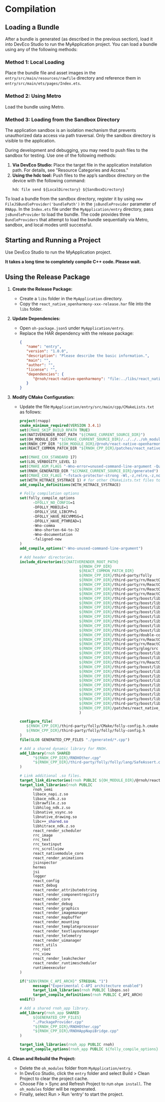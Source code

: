 # Compilation

## Loading a Bundle

After a bundle is generated (as described in the previous section), load it into DevEco Studio to run the MyApplication project. You can load a bundle using any of the following methods:

### Method 1: Local Loading

Place the bundle file and asset images in the `entry/src/main/resources/rawfile` directory and reference them in `entry/src/main/ets/pages/Index.ets`.

### Method 2: Using Metro

Load the bundle using Metro.

### Method 3: Loading from the Sandbox Directory

The application sandbox is an isolation mechanism that prevents unauthorized data access via path traversal. Only the sandbox directory is visible to the application.

During development and debugging, you may need to push files to the sandbox for testing. Use one of the following methods:

1. **Via DevEco Studio:** Place the target file in the application installation path. For details, see "Resource Categories and Access."
2. **Using the hdc tool:** Push files to the app’s sandbox directory on the device with the following command:
    ```
    hdc file send ${LocalDirectory} ${SandboxDirectory}
    ```

To load a bundle from the sandbox directory, register it by using `new FileJSBundleProvider('bundlePath')` in the `jsBundleProvider` parameter of `RNApp`. In the `Index.ets` file under the `MyApplication/entry` directory, pass `jsBundleProvider` to load the bundle. The code provides three `BundleProviders` that attempt to load the bundle sequentially via Metro, sandbox, and local modes until successful.

## Starting and Running a Project

Use DevEco Studio to run the MyApplication project.

**It takes a long time to completely compile C++ code. Please wait.**

## Using the Release Package

1. **Create the Release Package:**
    - Create a `libs` folder in the `MyApplication` directory.
    - Copy the `react_native_openharmony-xxx-release.har` file into the `libs` folder.

2. **Update Dependencies:**
    - Open `oh-package.json5` under `MyApplication/entry`.
    - Replace the HAR dependency with the release package:
      ```json
      {
         "name": "entry",
         "version": "1.0.0",
         "description": "Please describe the basic information.",
         "main": "",
         "author": "",
         "license": "",
         "dependencies": {
            "@rnoh/react-native-openharmony": "file:../libs/react_native_openharmony-xxx-release.har"
         }
      }
      ```

3. **Modify CMake Configuration:**
    - Update the file `MyApplication/entry/src/main/cpp/CMakeLists.txt` as follows:
      ```cmake
      project(rnapp)
      cmake_minimum_required(VERSION 3.4.1)
      set(CMAKE_SKIP_BUILD_RPATH TRUE)
      set(NATIVERENDER_ROOT_PATH "${CMAKE_CURRENT_SOURCE_DIR}")
      set(OH_MODULE_DIR "${CMAKE_CURRENT_SOURCE_DIR}/../../../oh_modules")
      set(RNOH_CPP_DIR "${OH_MODULE_DIR}/@rnoh/react-native-openharmony/src/main/include")
      set(REACT_COMMON_PATCH_DIR "${RNOH_CPP_DIR}/patches/react_native_core")

      set(CMAKE_CXX_STANDARD 17)
      set(LOG_VERBOSITY_LEVEL 1)
      set(CMAKE_ASM_FLAGS "-Wno-error=unused-command-line-argument -Qunused-arguments")
      set(RNOH_GENERATED_DIR "${CMAKE_CURRENT_SOURCE_DIR}/generated")
      set(CMAKE_CXX_FLAGS "-fstack-protector-strong -Wl,-z,relro,-z,now,-z,noexecstack -s -fPIE -pie -DNDEBUG")
      set(WITH_HITRACE_SYSTRACE 1) # for other CMakeLists.txt files to use
      add_compile_definitions(WITH_HITRACE_SYSTRACE)

      # Folly compilation options
      set(folly_compile_options
            -DFOLLY_NO_CONFIG=1
            -DFOLLY_MOBILE=1
            -DFOLLY_USE_LIBCPP=1
            -DFOLLY_HAVE_RECVMMSG=1
            -DFOLLY_HAVE_PTHREAD=1
            -Wno-comma
            -Wno-shorten-64-to-32
            -Wno-documentation
            -faligned-new
      )
      add_compile_options("-Wno-unused-command-line-argument")

      # Add header directories.
      include_directories(${NATIVERENDER_ROOT_PATH}
                                 ${RNOH_CPP_DIR}
                                 ${REACT_COMMON_PATCH_DIR}
                                 ${RNOH_CPP_DIR}/third-party/folly
                                 ${RNOH_CPP_DIR}/third-party/rn/ReactCommon
                                 ${RNOH_CPP_DIR}/third-party/rn/ReactCommon/react/nativemodule/core
                                 ${RNOH_CPP_DIR}/third-party/rn/ReactCommon/jsi
                                 ${RNOH_CPP_DIR}/third-party/rn/ReactCommon/callinvoker
                                 ${RNOH_CPP_DIR}/third-party/boost/libs/utility/include
                                 ${RNOH_CPP_DIR}/third-party/boost/libs/stacktrace/include
                                 ${RNOH_CPP_DIR}/third-party/boost/libs/predef/include
                                 ${RNOH_CPP_DIR}/third-party/boost/libs/array/include
                                 ${RNOH_CPP_DIR}/third-party/boost/libs/throw_exception/include
                                 ${RNOH_CPP_DIR}/third-party/boost/libs/config/include
                                 ${RNOH_CPP_DIR}/third-party/boost/libs/core/include
                                 ${RNOH_CPP_DIR}/third-party/boost/libs/preprocessor/include
                                 ${RNOH_CPP_DIR}/third-party/double-conversion
                                 ${RNOH_CPP_DIR}/third-party/rn/ReactCommon/react/renderer/graphics/platform/cxx
                                 ${RNOH_CPP_DIR}/third-party/rn/ReactCommon/runtimeexecutor
                                 ${RNOH_CPP_DIR}/third-party/glog/src
                                 ${RNOH_CPP_DIR}/third-party/boost/libs/mpl/include
                                 ${RNOH_CPP_DIR}/third-party/boost/libs/type_traits/include
                                 ${RNOH_CPP_DIR}/third-party/rn/ReactCommon/yoga
                                 ${RNOH_CPP_DIR}/third-party/boost/libs/intrusive/include
                                 ${RNOH_CPP_DIR}/third-party/boost/libs/assert/include
                                 ${RNOH_CPP_DIR}/third-party/boost/libs/move/include
                                 ${RNOH_CPP_DIR}/third-party/boost/libs/static_assert/include
                                 ${RNOH_CPP_DIR}/third-party/boost/libs/container_hash/include
                                 ${RNOH_CPP_DIR}/third-party/boost/libs/describe/include
                                 ${RNOH_CPP_DIR}/third-party/boost/libs/mp11/include
                                 ${RNOH_CPP_DIR}/third-party/boost/libs/iterator/include
                                 ${RNOH_CPP_DIR}/third-party/boost/libs/detail/include
                                 ${RNOH_CPP_DIR}/patches/react_native_core/react/renderer/textlayoutmanager/platform/harmony
                                 )

      configure_file(
         ${RNOH_CPP_DIR}/third-party/folly/CMake/folly-config.h.cmake
         ${RNOH_CPP_DIR}/third-party/folly/folly/folly-config.h
      )
      file(GLOB GENERATED_CPP_FILES "./generated/*.cpp")

      # Add a shared dynamic library for RNOH.
      add_library(rnoh SHARED
            "${RNOH_CPP_DIR}/RNOHOther.cpp"
            "${RNOH_CPP_DIR}/third-party/folly/folly/lang/SafeAssert.cpp"
      )

      # Link additional .so files.
      target_link_directories(rnoh PUBLIC ${OH_MODULE_DIR}/@rnoh/react-native-openharmony/libs/arm64-v8a)
      target_link_libraries(rnoh PUBLIC
            rnoh_semi
            libace_napi.z.so
            libace_ndk.z.so
            librawfile.z.so
            libhilog_ndk.z.so
            libnative_vsync.so
            libnative_drawing.so
            libc++_shared.so
            libhitrace_ndk.z.so
            react_render_scheduler
            rrc_image
            rrc_text
            rrc_textinput
            rrc_scrollview
            react_nativemodule_core
            react_render_animations
            jsinspector
            hermes
            jsi
            logger
            react_config
            react_debug
            react_render_attributedstring
            react_render_componentregistry
            react_render_core
            react_render_debug
            react_render_graphics
            react_render_imagemanager
            react_render_mapbuffer
            react_render_mounting
            react_render_templateprocessor
            react_render_textlayoutmanager
            react_render_telemetry
            react_render_uimanager
            react_utils
            rrc_root
            rrc_view
            react_render_leakchecker
            react_render_runtimescheduler
            runtimeexecutor
      )

      if("$ENV{RNOH_C_API_ARCH}" STREQUAL "1")
            message("Experimental C-API architecture enabled")
            target_link_libraries(rnoh PUBLIC libqos.so)
            target_compile_definitions(rnoh PUBLIC C_API_ARCH)
      endif()

      # Add a shared rnoh_app library.
      add_library(rnoh_app SHARED
            ${GENERATED_CPP_FILES}
            "./PackageProvider.cpp"
            "${RNOH_CPP_DIR}/RNOHOther.cpp"
            "${RNOH_CPP_DIR}/RNOHAppNapiBridge.cpp"
      )

      target_link_libraries(rnoh_app PUBLIC rnoh)
      target_compile_options(rnoh_app PUBLIC ${folly_compile_options} -DRAW_PROPS_ENABLED -std=c++17)
      ```

4. **Clean and Rebuild the Project:**
    - Delete the `oh_modules` folder from `MyApplication/entry`.
    - In DevEco Studio, click the `entry` folder and select Build > Clean Project to clear the project cache.
    - Choose File > Sync and Refresh Project to run `ohpm install`. The `oh_modules` folder will be regenerated.
    - Finally, select Run > Run 'entry' to start the project.
 